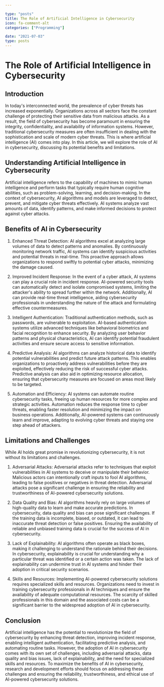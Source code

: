 ```yaml
---

type: "posts"
title: The Role of Artificial Intelligence in Cybersecurity
icon: fa-comment-alt
categories: ["Programming"]

date: "2021-07-03"
type: posts
---
```





# The Role of Artificial Intelligence in Cybersecurity

## Introduction

In today's interconnected world, the prevalence of cyber threats has increased exponentially. Organizations across all sectors face the constant challenge of protecting their sensitive data from malicious attacks. As a result, the field of cybersecurity has become paramount in ensuring the integrity, confidentiality, and availability of information systems. However, traditional cybersecurity measures are often insufficient in dealing with the sophistication and scale of modern cyber threats. This is where artificial intelligence (AI) comes into play. In this article, we will explore the role of AI in cybersecurity, discussing its potential benefits and limitations.

## Understanding Artificial Intelligence in Cybersecurity

Artificial intelligence refers to the capability of machines to mimic human intelligence and perform tasks that typically require human cognitive abilities, such as problem-solving, learning, and decision-making. In the context of cybersecurity, AI algorithms and models are leveraged to detect, prevent, and mitigate cyber threats effectively. AI systems analyze vast amounts of data, identify patterns, and make informed decisions to protect against cyber attacks.

## Benefits of AI in Cybersecurity

1. Enhanced Threat Detection: AI algorithms excel at analyzing large volumes of data to detect patterns and anomalies. By continuously monitoring network traffic, AI systems can identify suspicious activities and potential threats in real-time. This proactive approach allows organizations to respond swiftly to potential cyber attacks, minimizing the damage caused.

2. Improved Incident Response: In the event of a cyber attack, AI systems can play a crucial role in incident response. AI-powered security tools can automatically detect and isolate compromised systems, limiting the attacker's ability to spread further within the network. Additionally, AI can provide real-time threat intelligence, aiding cybersecurity professionals in understanding the nature of the attack and formulating effective countermeasures.

3. Intelligent Authentication: Traditional authentication methods, such as passwords, are vulnerable to exploitation. AI-based authentication systems utilize advanced techniques like behavioral biometrics and facial recognition to enhance security. By analyzing user behavior patterns and physical characteristics, AI can identify potential fraudulent activities and ensure secure access to sensitive information.

4. Predictive Analysis: AI algorithms can analyze historical data to identify potential vulnerabilities and predict future attack patterns. This enables organizations to proactively address vulnerabilities before they are exploited, effectively reducing the risk of successful cyber attacks. Predictive analysis can also aid in optimizing resource allocation, ensuring that cybersecurity measures are focused on areas most likely to be targeted.

5. Automation and Efficiency: AI systems can automate routine cybersecurity tasks, freeing up human resources for more complex and strategic activities. Automation reduces the response time to cyber threats, enabling faster resolution and minimizing the impact on business operations. Additionally, AI-powered systems can continuously learn and improve, adapting to evolving cyber threats and staying one step ahead of attackers.

## Limitations and Challenges

While AI holds great promise in revolutionizing cybersecurity, it is not without its limitations and challenges.

1. Adversarial Attacks: Adversarial attacks refer to techniques that exploit vulnerabilities in AI systems to deceive or manipulate their behavior. Malicious actors can intentionally craft inputs to fool AI algorithms, leading to false positives or negatives in threat detection. Adversarial attacks pose a significant challenge in ensuring the reliability and trustworthiness of AI-powered cybersecurity solutions.

2. Data Quality and Bias: AI algorithms heavily rely on large volumes of high-quality data to learn and make accurate predictions. In cybersecurity, data quality and bias can pose significant challenges. If the training data is incomplete, biased, or outdated, it can lead to inaccurate threat detection or false positives. Ensuring the availability of reliable and unbiased training data is crucial for the success of AI in cybersecurity.

3. Lack of Explainability: AI algorithms often operate as black boxes, making it challenging to understand the rationale behind their decisions. In cybersecurity, explainability is crucial for understanding why a particular threat was identified or a certain action was taken. The lack of explainability can undermine trust in AI systems and hinder their adoption in critical security scenarios.

4. Skills and Resources: Implementing AI-powered cybersecurity solutions requires specialized skills and resources. Organizations need to invest in training cybersecurity professionals in AI techniques and ensure the availability of adequate computational resources. The scarcity of skilled professionals in this domain and the associated costs can be a significant barrier to the widespread adoption of AI in cybersecurity.

## Conclusion

Artificial intelligence has the potential to revolutionize the field of cybersecurity by enhancing threat detection, improving incident response, enabling intelligent authentication, facilitating predictive analysis, and automating routine tasks. However, the adoption of AI in cybersecurity comes with its own set of challenges, including adversarial attacks, data quality and bias issues, lack of explainability, and the need for specialized skills and resources. To maximize the benefits of AI in cybersecurity, research and development efforts should focus on addressing these challenges and ensuring the reliability, trustworthiness, and ethical use of AI-powered cybersecurity solutions.